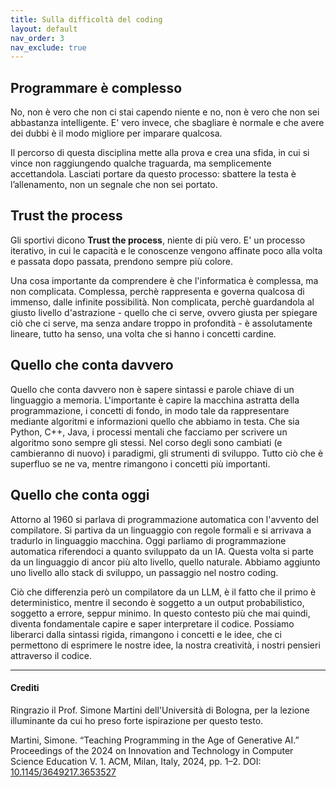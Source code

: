 ```yaml
---
title: Sulla difficoltà del coding
layout: default
nav_order: 3
nav_exclude: true
---
```

## Programmare è complesso

No, non è vero che non ci stai capendo niente e no, non è vero che non sei abbastanza intelligente.
E' vero invece, che sbagliare è normale e che avere dei dubbi è il modo migliore per imparare qualcosa.

Il percorso di questa disciplina mette alla prova e crea una sfida, in cui si vince non raggiungendo qualche traguarda, ma semplicemente accettandola. Lasciati portare da questo processo: sbattere la testa è l’allenamento, non un segnale che non sei portato.


## Trust the process
Gli sportivi dicono **Trust the process**, niente di più vero. E' un processo iterativo, in cui le capacità e le conoscenze vengono affinate poco alla volta e passata dopo passata, prendono sempre più colore.

Una cosa importante da comprendere è che l'informatica è complessa, ma non complicata.
Complessa, perchè rappresenta e governa qualcosa di immenso, dalle infinite possibilità.
Non complicata, perchè guardandola al giusto livello d'astrazione - quello che ci serve, ovvero giusta per spiegare ciò che ci serve, ma senza andare troppo in profondità - è assolutamente lineare, tutto ha senso, una volta che si hanno i concetti cardine.


## Quello che conta davvero
Quello che conta davvero non è sapere sintassi e parole chiave di un linguaggio a memoria. L'importante è capire la macchina astratta della programmazione, i concetti di fondo, in modo tale da rappresentare mediante algoritmi e informazioni quello che abbiamo in testa. Che sia Python, C++, Java, i processi mentali che facciamo per scrivere un algoritmo sono sempre gli stessi. Nel corso degli sono cambiati (e cambieranno di nuovo) i paradigmi, gli strumenti di sviluppo. Tutto ciò che è superfluo se ne va, mentre rimangono i concetti più importanti.


## Quello che conta oggi
Attorno al 1960 si parlava di programmazione automatica con l'avvento del compilatore. Si partiva da un linguaggio con regole formali e si arrivava a tradurlo in linguaggio macchina. Oggi parliamo di programmazione automatica riferendoci a quanto sviluppato da un IA. Questa volta si parte da un linguaggio di ancor più alto livello, quello naturale. Abbiamo aggiunto uno livello allo stack di sviluppo, un passaggio nel nostro coding. 

Ciò che differenzia però un compilatore da un LLM, è il fatto che il primo è deterministico, mentre il secondo è soggetto a un output probabilistico, soggetto a errore, seppur minimo. In questo contesto più che mai quindi, diventa fondamentale capire e saper interpretare il codice. Possiamo liberarci dalla sintassi rigida, rimangono i concetti e le idee, che ci permettono di esprimere le nostre idee, la nostra creatività, i nostri pensieri attraverso il codice. 

---

#### Crediti
Ringrazio il Prof. Simone Martini dell'Università di Bologna, per la lezione illuminante da cui ho preso forte ispirazione per questo testo.

Martini, Simone. “Teaching Programming in the Age of Generative AI.” Proceedings of the 2024 on Innovation and Technology in Computer Science Education V. 1. ACM, Milan, Italy, 2024, pp. 1–2. DOI: [10.1145/3649217.3653527](https://doi.org/10.1145/3649217.3653527)